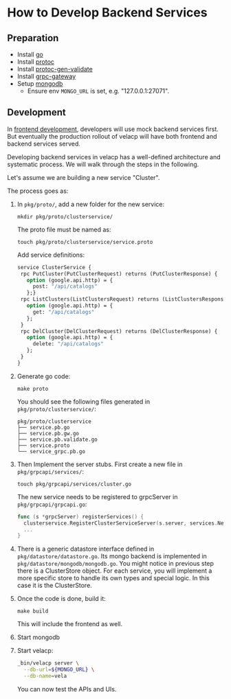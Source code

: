 # How to Develop Backend Services

## Preparation

- Install [go](https://golang.org/dl/)
- Install [protoc](https://grpc.io/docs/protoc-installation/)
- Install [protoc-gen-validate](https://github.com/envoyproxy/protoc-gen-validate)
- Install [grpc-gateway](https://github.com/grpc-ecosystem/grpc-gateway)
- Setup [mongodb](https://docs.mongodb.com/manual/tutorial/install-mongodb-on-ubuntu/#run-mongodb-community-edition)
  - Ensure env `MONGO_URL` is set, e.g. "127.0.0.1:27071".

## Development

In [frontend development](./frontend.md), developers will use mock backend services first.
But eventually the production rollout of velacp will have both frontend and backend services served.

Developing backend services in velacp has a well-defined architecture and systematic process. We will walk through the steps in the following.

Let's assume we are building a new service "Cluster".

The process goes as:

1. In `pkg/proto/`, add a new folder for the new service:

   ```
   mkdir pkg/proto/clusterservice/
   ```

   The proto file must be named as:

   ```
   touch pkg/proto/clusterservice/service.proto
   ```

   Add service definitions:

   ```protobuf
   service ClusterService {
    rpc PutCluster(PutClusterRequest) returns (PutClusterResponse) {
      option (google.api.http) = {
        post: "/api/catalogs"
      };}
    rpc ListClusters(ListClustersRequest) returns (ListClustersResponse) {
      option (google.api.http) = {
        get: "/api/catalogs"
      };
    }
    rpc DelCluster(DelClusterRequest) returns (DelClusterResponse) {
      option (google.api.http) = {
        delete: "/api/catalogs"
      };
    }
   }
   ```

1. Generate go code:

   ```
   make proto
   ```

   You should see the following files generated in `pkg/proto/clusterservice/`:

   ```
   pkg/proto/clusterservice
   ├── service.pb.go
   ├── service.pb.gw.go
   ├── service.pb.validate.go
   ├── service.proto
   └── service_grpc.pb.go
   ```

1. Then Implement the server stubs. First create a new file in `pkg/grpcapi/services/`:

   ```
   touch pkg/grpcapi/services/cluster.go
   ```

   The new service needs to be registered to grpcServer in `pkg/grpcapi/grpcapi.go`:

   ```go
   func (s *grpcServer) registerServices() {
     clusterservice.RegisterClusterServiceServer(s.server, services.NewClusterService(datastore.NewClusterStore(s.ds), s.Logger))
     ...
   }
   ```

1. There is a generic datastore interface defined in `pkg/datastore/datastore.go`. Its mongo backend is implemented in `pkg/datastore/mongodb/mongodb.go`. You might notice in previous step there is a ClusterStore object. For each service, you will implement a more specific store to handle its own types and special logic. In this case it is the ClusterStore.

1. Once the code is done, build it:

   ```
   make build
   ```

   This will include the frontend as well.

1. Start mongodb

1. Start velacp:

   ```bash
   _bin/velacp server \
     --db-url=${MONGO_URL} \
     --db-name=vela
   ```

   You can now test the APIs and UIs.
